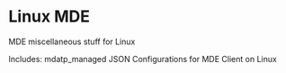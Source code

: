 # Linux MDE

MDE miscellaneous stuff for Linux

Includes: mdatp_managed JSON Configurations for MDE Client on Linux
